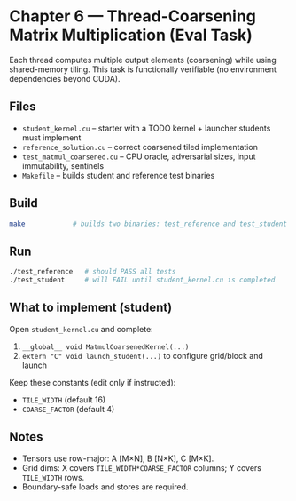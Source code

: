 # Chapter 6 — Thread-Coarsening Matrix Multiplication (Eval Task)

Each thread computes multiple output elements (coarsening) while using shared-memory tiling.
This task is functionally verifiable (no environment dependencies beyond CUDA).

## Files
- `student_kernel.cu` – starter with a TODO kernel + launcher students must implement
- `reference_solution.cu` – correct coarsened tiled implementation
- `test_matmul_coarsened.cu` – CPU oracle, adversarial sizes, input immutability, sentinels
- `Makefile` – builds student and reference test binaries

## Build
```bash
make            # builds two binaries: test_reference and test_student
```

## Run

```bash
./test_reference   # should PASS all tests
./test_student     # will FAIL until student_kernel.cu is completed
```

## What to implement (student)

Open `student_kernel.cu` and complete:

1. `__global__ void MatmulCoarsenedKernel(...)`
2. `extern "C" void launch_student(...)` to configure grid/block and launch

Keep these constants (edit only if instructed):

* `TILE_WIDTH` (default 16)
* `COARSE_FACTOR` (default 4)

## Notes

* Tensors use row-major: A [M×N], B [N×K], C [M×K].
* Grid dims: X covers `TILE_WIDTH*COARSE_FACTOR` columns; Y covers `TILE_WIDTH` rows.
* Boundary-safe loads and stores are required.